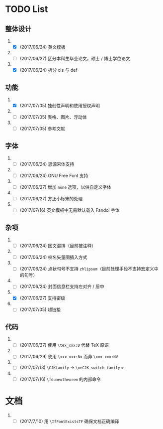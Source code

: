 # TODO List

## 整体设计
1. - [x] (2017/06/24) 英文模板

2. - [ ] (2017/06/27) 区分本科生毕业论文，硕士 / 博士学位论文

3. - [x] (2017/06/24) 拆分 cls 与 def

## 功能
1. - [x] (2017/07/05) 独创性声明和使用授权声明

2. - [ ] (2017/07/05) 表格、图片、浮动体

3. - [ ] (2017/07/05) 参考文献

## 字体
1. - [ ] (2017/06/24) 思源宋体支持

2. - [ ] (2017/06/24) GNU Free Font 支持

3. - [ ] (2017/06/27) 增加 `none` 选项，以供自定义字体

4. - [ ] (2017/06/27) 方正小标宋的处理

5. - [ ] (2017/07/16) 英文模板中无需默认载入 Fandol 字体

## 杂项
1. - [ ] (2017/06/24) 图文混排（目前被注释）

2. - [ ] (2017/06/24) 校名矢量图插入方式

3. - [ ] (2017/06/24) 点状句号不支持 `zhlipsum`（目前处理手段不支持宏定义中的句号）

4. - [ ] (2017/06/24) 封面信息栏支持左对齐 / 居中

5. - [x] (2017/06/27) 支持密级

6. - [ ] (2017/07/05) 超链接

## 代码
1. - [ ] (2017/06/27) 使用 `\tex_xxx:D` 代替 TeX 原语

2. - [ ] (2017/06/29) 使用 `\xxx_xxx:Nx` 而非 `\xxx_xxx:NV`

3. - [ ] (2017/07/13) `\CJKfamily` -> `\xeCJK_switch_family:n`

4. - [ ] (2017/07/16) `\fdunewtheorem` 的内部命令

# 文档
1. - [ ] (2017/7/10) 用 `\IfFontExistsTF` 确保文档正确编译
